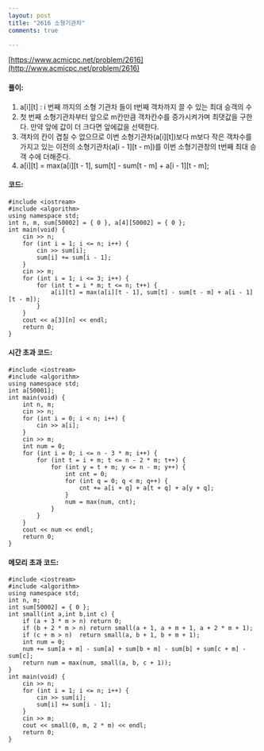 ```yaml
---
layout: post
title: "2616 소형기관차"
comments: true

---
```

[https://www.acmicpc.net/problem/2616](http://www.acmicpc.net/problem/2616)

#### **풀이:**
1. a[i][t]
	: i 번째 까지의 소형 기관차 들이 t번째 객차까지 끌 수 있는 최대 승객의 수
2. 첫 번째 소형기관차부터 앞으로 m칸만큼 객차칸수를 증가시켜가며 최댓값을 구한다. 만약 앞에 값이 더 크다면 앞에값을 선택한다.
3. 객차의 칸이 겹칠 수 없으므로 이번 소형기관차(a[i][t])보다 m보다 작은 객차수를 가지고 있는 이전의 소형기관차(a[i - 1][t - m])를 이번 소형기관창의 t번째 최대 승객 수에 더해준다. 
5. a[i][t] = max(a[i][t - 1], sum[t] - sum[t - m] + a[i - 1][t - m];

#### **코드:**

```
#include <iostream>
#include <algorithm>
using namespace std;
int n, m, sum[50002] = { 0 }, a[4][50002] = { 0 };
int main(void) {
	cin >> n;
	for (int i = 1; i <= n; i++) {
		cin >> sum[i];
		sum[i] += sum[i - 1];
	}
	cin >> m;
	for (int i = 1; i <= 3; i++) {
		for (int t = i * m; t <= n; t++) {
			a[i][t] = max(a[i][t - 1], sum[t] - sum[t - m] + a[i - 1][t - m]);
		}
	}
	cout << a[3][n] << endl;
	return 0;
}
```

#### **시간 초과 코드:**

```
#include <iostream>
#include <algorithm>
using namespace std;
int a[50001];
int main(void) {
	int n, m;
	cin >> n;
	for (int i = 0; i < n; i++) {
		cin >> a[i];
	}
	cin >> m;
	int num = 0;
	for (int i = 0; i <= n - 3 * m; i++) {
		for (int t = i + m; t <= n - 2 * m; t++) {
			for (int y = t + m; y <= n - m; y++) {
				int cnt = 0;
				for (int q = 0; q < m; q++) {
					cnt += a[i + q] + a[t + q] + a[y + q];
				}
				num = max(num, cnt);
			}
		}
	}
	cout << num << endl;
	return 0;
}
```

#### **메모리 초과 코드:**

```
#include <iostream>
#include <algorithm>
using namespace std;
int n, m;
int sum[50002] = { 0 };
int small(int a,int b,int c) {
	if (a + 3 * m > n) return 0;
	if (b + 2 * m > n) return small(a + 1, a + m + 1, a + 2 * m + 1);
	if (c + m > n)	return small(a, b + 1, b + m + 1);
	int num = 0;
	num += sum[a + m] - sum[a] + sum[b + m] - sum[b] + sum[c + m] - sum[c];
	return num = max(num, small(a, b, c + 1));
}
int main(void) {
	cin >> n;
	for (int i = 1; i <= n; i++) {
		cin >> sum[i];
		sum[i] += sum[i - 1];
	}
	cin >> m;
	cout << small(0, m, 2 * m) << endl;
	return 0;
}
```
